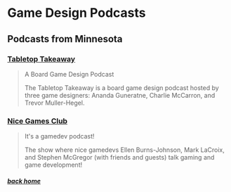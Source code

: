 # Game Design Podcasts

## Podcasts from Minnesota

### [Tabletop Takeaway](https://thetabletoptakeaway.com/)

> A Board Game Design Podcast
> 
> The Tabletop Takeaway is a board game design podcast hosted by three game designers: Ananda Guneratne, Charlie McCarron, and Trevor Muller-Hegel.


### [Nice Games Club](https://nicegames.club/)

> It's a gamedev podcast!
> 
> The show where nice gamedevs Ellen Burns-Johnson, Mark LaCroix, and Stephen McGregor (with friends and guests) talk gaming and game development!



##### [back home](/)


